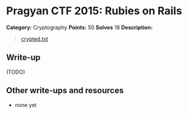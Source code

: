 # Pragyan CTF 2015: Rubies on Rails

**Category:** Cryptography
**Points:** 50
**Solves** 18
**Description:**

> [crypted.txt](crypted.txt)

## Write-up

(TODO)

## Other write-ups and resources

* none yet
